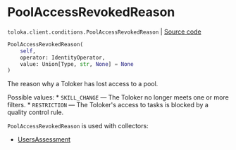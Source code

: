 # PoolAccessRevokedReason
`toloka.client.conditions.PoolAccessRevokedReason` | [Source code](https://github.com/Toloka/toloka-kit/blob/v1.1.1/src/client/conditions.py#L252)

```python
PoolAccessRevokedReason(
    self,
    operator: IdentityOperator,
    value: Union[Type, str, None] = None
)
```

The reason why a Toloker has lost access to a pool.


Possible values:
    * `SKILL_CHANGE` — The Toloker no longer meets one or more filters.
    * `RESTRICTION` — The Toloker's access to tasks is blocked by a quality control rule.

`PoolAccessRevokedReason` is used with collectors:
- [UsersAssessment](toloka.client.collectors.UsersAssessment.md)

